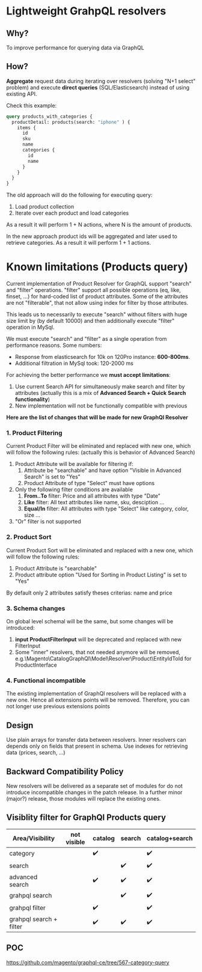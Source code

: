 # Lightweight GrahpQL resolvers

## Why?

To improve performance for querying data via GraphQL 
 
## How?
**Aggregate** request data during iterating over resolvers (solving "N+1 select" problem) and execute **direct queries** (SQL/Elasticsearch) instead of using existing API.


Check this example:

```graphql
query products_with_categories {
  productDetail: products(search: "iphone" ) {
    items {
      id
      sku
      name
      categories {
        id
        name
      }
    }
  }
}
```

The old approach will do the following for executing query:
1. Load product collection
2. Iterate over each product and load categories

As a result it will perform 1 + N actions, where N is the amount of products.

In the new approach product ids will be aggregated and later used to retrieve categories.
As a result it will perform 1 + 1 actions.

# Known limitations (Products query)
Current implementation of Product Resolver for GraphQL support "search" and "filter" operations. "filter" support all possible operations (eq, like, finset, ...) for hard-coded list of product attributes. Some of the attributes are not "filterable", that not allow using index for filter by those attributes.

This leads us to necessarily to execute "search" without filters with huge size limit by (by default 10000) and then additionally execute "filter" operation in MySql.

We must execute "search" and "filter" as a single operation from performance reasons. Some numbers: 
* Response from elasticsearch for 10k on 120Pro instance: **600-800ms**.
* Additional filtration in MySql took: 120-2000 ms

For achieving the better performance we **must accept limitations**:
1. Use current Search API for simultaneously make search and filter by attributes (actually this is a mix of **Advanced Search + Quick Search functionality**) 
1. New implementation will not be functionally compatible with previous 

**Here are the list of changes that will be made for new GraphQl Resolver**

### 1. Product Filtering
Current Product Filter will be eliminated and replaced with new one, which will follow the following rules:
(actually this is behavior of Advanced Search)

1. Product Attribute will be available for filtering if:
   1. Attribute be "searchable" and have option "Visible in Advanced Search" is set to "Yes"
   1. Product Attribute of type "Select" must have options
1. Only the following filter conditions are available
   1. **From..To** filter: Price and all attributes with type "Date" 
   1. **Like** filter: All text attributes like name, sku, desciption ...
   1. **Equal/In** filter: All attributes with type "Select" like category, color, size ...
1. "Or" filter is not supported

### 2. Product Sort 
Current Product Sort will be eliminated and replaced with a new one, which will follow the following rules:

1. Product Attribute is "searchable"
1. Product attribute option "Used for Sorting in Product Listing" is set to "Yes"

By default only 2 attributes satisfy theses criterias: name and price 

### 3. Schema changes
On global level schemal will be the same, but some changes will be introduced:
1. **input ProductFilterInput** will be deprecated and replaced with new FilterInput
1. Some "inner" resolvers, that not needed anymore will be removed, e.g.\Magento\CatalogGraphQl\Model\Resolver\Product\EntityIdToId for ProductInterface

### 4. Functional incompatible
The existing implementation of GraphQl resolvers will be replaced with a new one. Hence all extensions points will be removed. Therefore, you can not longer use previous extensions points


## Design
Use plain arrays for transfer data between resolvers. Inner resolvers can depends only on fields that present in schema. 
Use indexes for retrieving data (prices, search, ...)


## Backward Compatibility Policy

New resolvers will be delivered as a separate set of modules for do not introduce incompatible changes in the patch release. 
In a further minor (major?) release, those modules will replace the existing ones.


## Visiblity filter for GraphQl Products query


Area/Visibility  | not visible | catalog | search| catalog+search 
---------------- |-------------|---------|-------|---------------
 category                |           |    ✔️    |       |    ✔️           
 search                  |           |         |    ✔️  |    ✔️            
 advanced search         |           |    ✔️    |    ✔️  |    ✔️            
 grahpql search          |           |         |    ✔️  |    ✔️            
 grahpql filter          |           |    ✔️    |       |    ✔️            
 grahpql search + filter |           |    ✔️    |    ✔️  |    ✔️            


## POC

https://github.com/magento/graphql-ce/tree/567-category-query
